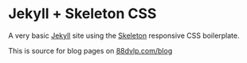 # Jekyll + Skeleton CSS

A very basic [Jekyll](http://jekyllrb.com/) site using the [Skeleton](http://getskeleton.com/) responsive CSS boilerplate.
  
This is source for blog pages on [88dvlp.com/blog](http://88dvlp.com/blog)  
